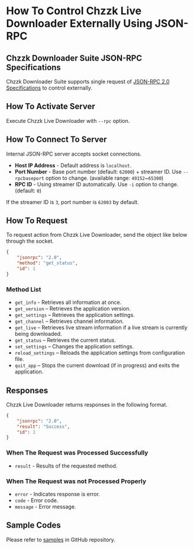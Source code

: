# How To Control Chzzk Live Downloader Externally Using JSON-RPC

## Chzzk Downloader Suite JSON-RPC Specifications
Chzzk Downloader Suite supports single request of [JSON-RPC 2.0 Specifications](https://www.jsonrpc.org/specification) to control externally.

## How To Activate Server
Execute Chzzk Live Downloader with `--rpc` option.

## How To Connect To Server
Internal JSON-RPC server accepts socket connections.

* **Host IP Address** - Default address is `localhost`.
* **Port Number** - Base port number (default: `62000`) + streamer ID. Use `--rpcbaseport` option to change. (available range: `49152`~`65300`)
* **RPC ID** - Using streamer ID automatically. Use `-i` option to change. (default: `0`)

If the streamer ID is `3`, port number is `62003` by default.

## How To Request
To request action from Chzzk Live Downloader, send the object like below through the socket.

```json
{
    "jsonrpc": "2.0",
    "method": "get_status",
    "id": 1
}
```

### Method List
* `get_info` - Retrieves all information at once.
* `get_version` – Retrieves the application version.
* `get_settings` – Retrieves the application settings.
* `get_channel` – Retrieves channel information.
* `get_live` – Retrieves live stream information if a live stream is currently being downloaded.
* `get_status` – Retrieves the current status.
* `set_settings` – Changes the application settings.
* `reload_settings` – Reloads the application settings from configuration file.
* `quit_app` – Stops the current download (if in progress) and exits the application.

## Responses
Chzzk Live Downloader returns responses in the following format.

```json
{
    "jsonrpc": "2.0",
    "result": "Success",
    "id": 1
}
```

### When The Request was Processed Successfully
* `result` - Results of the requested method.

### When The Request was not Processed Properly
* `error` - Indicates response is error.
* `code` - Error code.
* `message` - Error message.

## Sample Codes
Please refer to [samples](https://github.com/Choonholic/ChzzkDownloader/blob/main/samples/) in GitHub repository.
